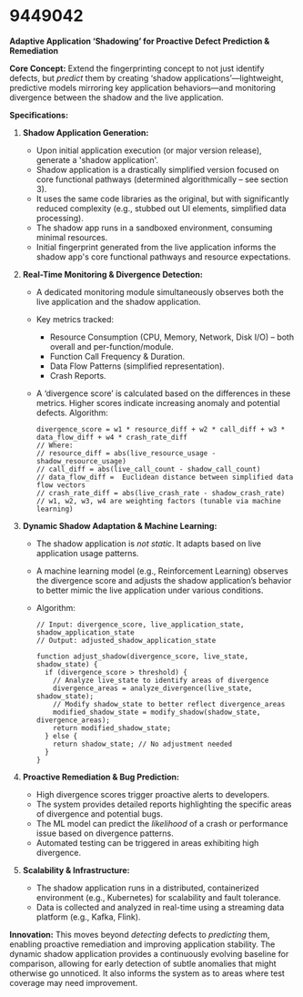 # 9449042

**Adaptive Application ‘Shadowing’ for Proactive Defect Prediction & Remediation**

**Core Concept:** Extend the fingerprinting concept to not just identify defects, but *predict* them by creating ‘shadow applications’—lightweight, predictive models mirroring key application behaviors—and monitoring divergence between the shadow and the live application.

**Specifications:**

1.  **Shadow Application Generation:**
    *   Upon initial application execution (or major version release), generate a 'shadow application'.
    *   Shadow application is a drastically simplified version focused on core functional pathways (determined algorithmically – see section 3).
    *   It uses the same code libraries as the original, but with significantly reduced complexity (e.g., stubbed out UI elements, simplified data processing).
    *   The shadow app runs in a sandboxed environment, consuming minimal resources.
    *   Initial fingerprint generated from the live application informs the shadow app's core functional pathways and resource expectations.

2.  **Real-Time Monitoring & Divergence Detection:**
    *   A dedicated monitoring module simultaneously observes both the live application and the shadow application.
    *   Key metrics tracked:
        *   Resource Consumption (CPU, Memory, Network, Disk I/O) – both overall and per-function/module.
        *   Function Call Frequency & Duration.
        *   Data Flow Patterns (simplified representation).
        *   Crash Reports.
    *   A ‘divergence score’ is calculated based on the differences in these metrics. Higher scores indicate increasing anomaly and potential defects. Algorithm:

        ```
        divergence_score = w1 * resource_diff + w2 * call_diff + w3 * data_flow_diff + w4 * crash_rate_diff
        // Where:
        // resource_diff = abs(live_resource_usage - shadow_resource_usage)
        // call_diff = abs(live_call_count - shadow_call_count)
        // data_flow_diff =  Euclidean distance between simplified data flow vectors
        // crash_rate_diff = abs(live_crash_rate - shadow_crash_rate)
        // w1, w2, w3, w4 are weighting factors (tunable via machine learning)
        ```

3.  **Dynamic Shadow Adaptation & Machine Learning:**
    *   The shadow application is *not static*. It adapts based on live application usage patterns.
    *   A machine learning model (e.g., Reinforcement Learning) observes the divergence score and adjusts the shadow application’s behavior to better mimic the live application under various conditions.
    *   Algorithm:

        ```
        // Input: divergence_score, live_application_state, shadow_application_state
        // Output: adjusted_shadow_application_state

        function adjust_shadow(divergence_score, live_state, shadow_state) {
          if (divergence_score > threshold) {
            // Analyze live_state to identify areas of divergence
            divergence_areas = analyze_divergence(live_state, shadow_state);
            // Modify shadow_state to better reflect divergence_areas
            modified_shadow_state = modify_shadow(shadow_state, divergence_areas);
            return modified_shadow_state;
          } else {
            return shadow_state; // No adjustment needed
          }
        }
        ```

4.  **Proactive Remediation & Bug Prediction:**
    *   High divergence scores trigger proactive alerts to developers.
    *   The system provides detailed reports highlighting the specific areas of divergence and potential bugs.
    *   The ML model can predict the *likelihood* of a crash or performance issue based on divergence patterns.
    *   Automated testing can be triggered in areas exhibiting high divergence.

5.  **Scalability & Infrastructure:**
    *   The shadow application runs in a distributed, containerized environment (e.g., Kubernetes) for scalability and fault tolerance.
    *   Data is collected and analyzed in real-time using a streaming data platform (e.g., Kafka, Flink).

**Innovation:** This moves beyond *detecting* defects to *predicting* them, enabling proactive remediation and improving application stability. The dynamic shadow application provides a continuously evolving baseline for comparison, allowing for early detection of subtle anomalies that might otherwise go unnoticed. It also informs the system as to areas where test coverage may need improvement.